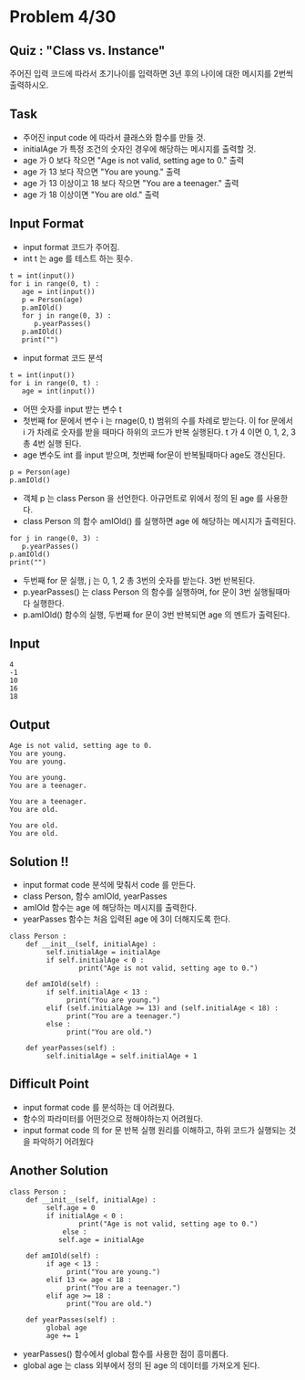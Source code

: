 # Problem 4/30

## Quiz : "Class vs. Instance"
주어진 입력 코드에 따라서 초기나이를 입력하면 3년 후의 나이에 대한 메시지를 2번씩 출력하시오.

## Task
- 주어진 input code 에 따라서 클래스와 함수를 만들 것.
- initialAge 가 특정 조건의 숫자인 경우에 해당하는 메시지를 출력할 것.
- age 가 0 보다 작으면 "Age is not valid, setting age to 0." 출력
- age 가 13 보다 작으면 "You are young." 출력
- age 가 13 이상이고 18 보다 작으면 "You are a teenager." 출력
- age 가 18 이상이면 "You are old." 출력

## Input Format
- input format 코드가 주어짐.
- int t 는 age 를 테스트 하는 횟수.
```
t = int(input())
for i in range(0, t) :
   age = int(input())
   p = Person(age)
   p.amIOld()
   for j in range(0, 3) :
      p.yearPasses()
   p.amIOld()
   print("")
```

- input format 코드 분석
```
t = int(input())
for i in range(0, t) :
   age = int(input())
```
   - 어떤 숫자를 input 받는 변수 t
   - 첫번째 for 문에서 변수 i 는 rnage(0, t) 범위의 수를 차례로 받는다. 이 for 문에서 i 가 차례로 숫자를 받을 때마다 하위의 코드가 반복 실행된다. t 가 4 이면 0, 1, 2, 3 총 4번 실행 된다.
   - age 변수도 int 를 input 받으며, 첫번째 for문이 반복될때마다 age도 갱신된다.
```
p = Person(age)
p.amIOld()
```
   - 객체 p 는 class Person 을 선언한다. 아규먼트로 위에서 정의 된 age 를 사용한다.
   - class Person 의 함수 amIOld() 를 실행하면 age 에 해당하는 메시지가 출력된다.
```
for j in range(0, 3) :
   p.yearPasses()
p.amIOld()
print("")
```
   - 두번째 for 문 실행, j 는 0, 1, 2 총 3번의 숫자를 받는다. 3번 반복된다. 
   - p.yearPasses() 는 class Person 의 함수를 실행하며, for 문이 3번 실행될때마다 실행한다.
   - p.amIOld() 함수의 실행, 두번째 for 문이 3번 반복되면 age 의 멘트가 출력된다.  

## Input
```
4
-1
10
16
18
```

## Output
```
Age is not valid, setting age to 0.
You are young.
You are young.

You are young.
You are a teenager.

You are a teenager.
You are old.

You are old.
You are old.
```

## Solution !!
- input format code 분석에 맞춰서 code 를 만든다.
- class Person, 함수 amIOld, yearPasses
- amIOld 함수는 age 에 해당하는 메시지를 출력한다.
- yearPasses 함수는 처음 입력된 age 에 3이 더해지도록 한다.
```
class Person :
	def __init__(self, initialAge) :
	     self.initialAge = initialAge
	     if self.initialAge < 0 :
	             print("Age is not valid, setting age to 0.")
	
	def amIOld(self) :
	     if self.initialAge < 13 : 
	          print("You are young.")
	     elif (self.initialAge >= 13) and (self.initialAge < 18) :
	          print("You are a teenager.")
	     else :
	          print("You are old.")
	
	def yearPasses(self) :
	     self.initialAge = self.initialAge + 1
```
## Difficult Point
- input format code 를 분석하는 데 어려웠다.
- 함수의 파라미터를 어떤것으로 정해야하는지 어려웠다.
- input format code 의 for 문 반복 실행 원리를 이해하고, 하위 코드가 실행되는 것을 파악하기 어려웠다

## Another Solution
```
class Person :
	def __init__(self, initialAge) :
	     self.age = 0
	     if initialAge < 0 :
	             print("Age is not valid, setting age to 0.")
             else :
	        self.age = initialAge

	def amIOld(self) :
	     if age < 13 : 
	          print("You are young.")
	     elif 13 <= age < 18 :
	          print("You are a teenager.")
	     elif age >= 18 :
	          print("You are old.")
	
	def yearPasses(self) :
	     global age
	     age += 1
```
- yearPasses() 함수에서 global 함수를 사용한 점이 흥미롭다. 
- global age 는 class 외부에서 정의 된 age 의 데이터를 가져오게 된다.
